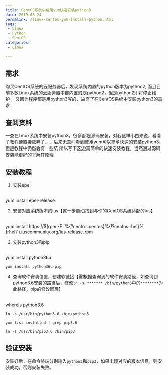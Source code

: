 ```yaml
---
title: CentOS系统中使用yum快速安装python3
date: 2019-08-24
permalink: /linux-centos-yum-install-python.html
tags:
 - Linux
 - Python
 - CentOS 
categories:
 - Linux

---
```




## 需求

购买CentOS系统的云服务器后，发现系统内置的python版本为python2,
而且目前多数Linux系统的云服务器中都内置的是python2，但是python2即将停止维护，
又因为程序都是用python3写的，故有了在CentOS系统中安装python3的需求

## 查阅资料

一查在Linux系统中安装python3，很多都是源码安装，对我这样小白来说，看看了教程便直接放弃了……
后来无意间看到使用yum可以简单快速的安装python3，但是教程中仍然会有一些坑 所以写下这边篇简单的快速安装教程，当然通过源码安装能更好的了解其原理

## 安装教程

  1. 安装epel


​    
    yum install epel-release


  2. 安装对应系统版本的ius【这一步自动找到与你的CentOS系统适配的ius】


​    
    yum install https://$(rpm -E '%{?centos:centos}%{!?centos:rhel}%{rhel}').iuscommunity.org/ius-release.rpm


  3. 安装python3和pip


​    
    yum install python36u
    
    yum install python36u-pip


  4. 查询软件安装位置，创建软链接【需根据查询到的软件安装路径，如查询到python3.6安装的路径后，修改`ln -s ******* /bin/python3`中的`********`为此路径，pip的修改同理】


​    
    whereis python3.6   
    
    ln -s /usr/bin/python3.6 /bin/python3
    
    yum list installed | grep pip3.6    
    
    ln -s /usr/bin/pip3.6 /bin/pip3


## 验证安装

安装好后，在命令终端分别输入`python3`和`pip3`，如果出现对应的版本信息，则安装成功，否则安装失败。

